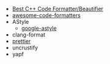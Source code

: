 - [Best C++ Code Formatter/Beautifier](https://stackoverflow.com/questions/841075/best-c-code-formatter-beautifier)
- [awesome-code-formatters](https://github.com/rishirdua/awesome-code-formatters)
- AStyle
  - [google-astyle](https://github.com/xuy/google-astyle)
- clang-format
- [prettier](https://github.com/prettier/prettier)
- uncrustify
- yapf

